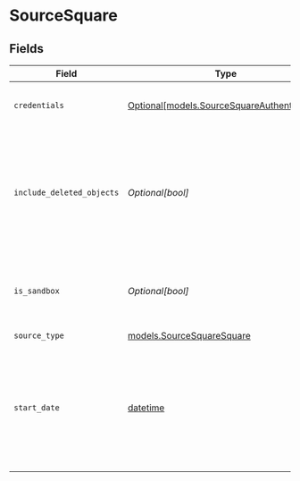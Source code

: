 # SourceSquare


## Fields

| Field                                                                                                                         | Type                                                                                                                          | Required                                                                                                                      | Description                                                                                                                   |
| ----------------------------------------------------------------------------------------------------------------------------- | ----------------------------------------------------------------------------------------------------------------------------- | ----------------------------------------------------------------------------------------------------------------------------- | ----------------------------------------------------------------------------------------------------------------------------- |
| `credentials`                                                                                                                 | [Optional[models.SourceSquareAuthentication]](../models/sourcesquareauthentication.md)                                        | :heavy_minus_sign:                                                                                                            | Choose how to authenticate to Square.                                                                                         |
| `include_deleted_objects`                                                                                                     | *Optional[bool]*                                                                                                              | :heavy_minus_sign:                                                                                                            | In some streams there is an option to include deleted objects (Items, Categories, Discounts, Taxes)                           |
| `is_sandbox`                                                                                                                  | *Optional[bool]*                                                                                                              | :heavy_minus_sign:                                                                                                            | Determines whether to use the sandbox or production environment.                                                              |
| `source_type`                                                                                                                 | [models.SourceSquareSquare](../models/sourcesquaresquare.md)                                                                  | :heavy_check_mark:                                                                                                            | N/A                                                                                                                           |
| `start_date`                                                                                                                  | [datetime](https://docs.python.org/3/library/datetime.html#datetime-objects)                                                  | :heavy_minus_sign:                                                                                                            | UTC date in the format YYYY-MM-DD. Any data before this date will not be replicated. If not set, all data will be replicated. |